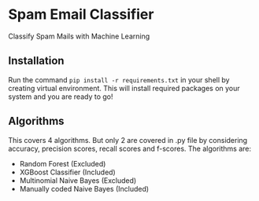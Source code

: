 # Spam Email Classifier

Classify Spam Mails with Machine Learning

## Installation

Run the command <code>pip install -r requirements.txt</code> in your shell by creating virtual environment.
This will install required packages on your system and you are ready to go!

## Algorithms

This covers 4 algorithms. But only 2 are covered in .py file by considering accuracy, precision scores, recall scores and f-scores.
The algorithms are:

<ul>
    <li>Random Forest (Excluded)</li>
    <li>XGBoost Classifier (Included)</li>
    <li>Multinomial Naive Bayes (Excluded)</li>
    <li>Manually coded Naive Bayes (Included)</li>
</ul>
